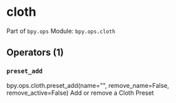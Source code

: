 # cloth

Part of `bpy.ops`
Module: `bpy.ops.cloth`

## Operators (1)

### `preset_add`

bpy.ops.cloth.preset_add(name="", remove_name=False, remove_active=False)
Add or remove a Cloth Preset
